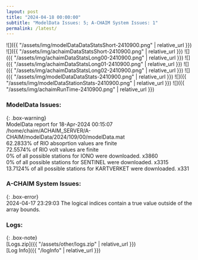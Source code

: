 ```yaml
---
layout: post
title: "2024-04-18 00:00:00"
subtitle: "ModelData Issues: 5; A-CHAIM System Issues: 1"
permalink: /latest/
---
```


![]({{ "/assets/img/modelDataDataStatsShort-2410900.png" | relative_url }})
![]({{ "/assets/img/achaimDataStatsShort-2410900.png" | relative_url }})
![]({{ "/assets/img/achaimDataStatsLong00-2410900.png" | relative_url }})
![]({{ "/assets/img/achaimDataStatsLong01-2410900.png" | relative_url }})
![]({{ "/assets/img/achaimDataStatsLong02-2410900.png" | relative_url }})
![]({{ "/assets/img/modelDataDataStats-2410900.png" | relative_url }})
![]({{ "/assets/img/modelDataStationStats-2410900.png" | relative_url }})
![]({{ "/assets/img/achaimRunTime-2410900.png" | relative_url }})


### ModelData Issues:  
  
{: .box-warning}  
 ModelData report for 18-Apr-2024 00:15:07   
 /home/chaim/ACHAIM_SERVER/A-CHAIM/modelData/2024/109/00/modelData.mat   
 62.2833% of RIO absoprtion values are finite   
 72.5574% of RIO volt values are finite   
 0% of all possible stations for IONO were downloaded. x3860   
 0% of all possible stations for SENTINEL were downloaded. x3315   
 13.7124% of all possible stations for KARTVERKET were downloaded. x331   
  
### A-CHAIM System Issues:  
  
{: .box-error}  
2024-04-17 23:29:03 The logical indices contain a true value outside of the array bounds.  

### Logs:  
  
{: .box-note}  
[Logs.zip]({{ "/assets/other/logs.zip" | relative_url }})  
[Log Info]({{ "/logInfo" | relative_url }})  
